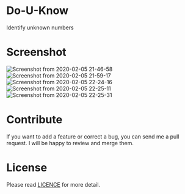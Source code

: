 # Do-U-Know
Identify unknown numbers
# Screenshot
![Screenshot from 2020-02-05 21-46-58](https://user-images.githubusercontent.com/60552161/73950772-81959100-4922-11ea-8b83-6b0a6c129aac.png)
![Screenshot from 2020-02-05 21-59-17](https://user-images.githubusercontent.com/60552161/73950779-84908180-4922-11ea-81c3-d5d58ddd4db7.png)
![Screenshot from 2020-02-05 22-24-16](https://user-images.githubusercontent.com/60552161/73950781-85c1ae80-4922-11ea-8e43-7e0125d996eb.png)
![Screenshot from 2020-02-05 22-25-11](https://user-images.githubusercontent.com/60552161/73950783-865a4500-4922-11ea-9bbe-f137b9ed78e1.png)
![Screenshot from 2020-02-05 22-25-31](https://user-images.githubusercontent.com/60552161/73950785-86f2db80-4922-11ea-9d49-8332d0522c08.png)

# Contribute
If you want to add a feature or correct a bug, you can send me a pull request. I will be happy to review and merge them.
# License
Please read [LICENCE](https://github.com/rutvik-56/Do-U-Know/blob/master/LICENSE) for more detail.
